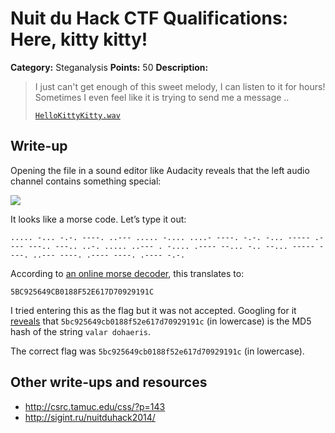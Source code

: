 # Nuit du Hack CTF Qualifications: Here, kitty kitty!

**Category:** Steganalysis
**Points:** 50
**Description:**

> I just can't get enough of this sweet melody, I can listen to it for hours! Sometimes I even feel like it is trying to send me a message ..
>
> [`HelloKittyKitty.wav`](HelloKittyKitty.wav)

## Write-up

Opening the file in a sound editor like Audacity reveals that the left audio channel contains something special:

![](screenshot.png)

It looks like a morse code. Let’s type it out:

```
..... -... -.-. ----. ..--- ..... -.... ....- ----. -.-. -... ----- .---- ---.. ---.. ..-. ..... ..--- . -.... .---- --... -.. --... ----- ----. ..--- ----. .---- ----. .---- -.-.
```

According to [an online morse decoder](http://morsecode.scphillips.com/jtranslator.html), this translates to:

```
5BC925649CB0188F52E617D70929191C
```

I tried entering this as the flag but it was not accepted. Googling for it [reveals](http://md5.gromweb.com/?md5=5bc925649cb0188f52e617d70929191c) that `5bc925649cb0188f52e617d70929191c` (in lowercase) is the MD5 hash of the string `valar dohaeris`.

The correct flag was `5bc925649cb0188f52e617d70929191c` (in lowercase).

## Other write-ups and resources

* <http://csrc.tamuc.edu/css/?p=143>
* <http://sigint.ru/nuitduhack2014/>
